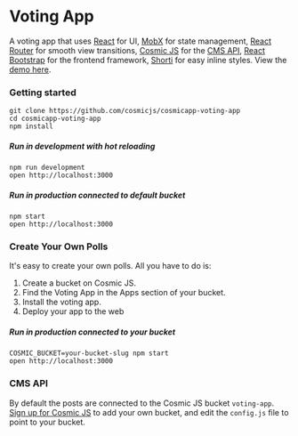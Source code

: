 Voting App
=====================

A voting app that uses [React](https://facebook.github.io/react) for UI, [MobX](https://mobxjs.github.io/mobx) for state management, [React Router](https://github.com/reactjs/react-router) for smooth view transitions, [Cosmic JS](https://cosmicjs.com) for the [CMS API](https://cosmicjs.com), [React Bootstrap](https://react-bootstrap.github.io/) for the frontend framework, [Shorti](https://www.npmjs.com/package/shorti) for easy inline styles.  View the [demo here](http://voting-app.cosmicapp.co/).

### Getting started
```
git clone https://github.com/cosmicjs/cosmicapp-voting-app
cd cosmicapp-voting-app
npm install
```
##### Run in development with hot reloading

```
npm run development
open http://localhost:3000
```
##### Run in production connected to default bucket
```
npm start
open http://localhost:3000
```
### Create Your Own Polls
It's easy to create your own polls.  All you have to do is:<br>
1. Create a bucket on Cosmic JS.<br>
2. Find the Voting App in the Apps section of your bucket.<br>
3. Install the voting app.<br>
4. Deploy your app to the web
##### Run in production connected to your bucket
```
COSMIC_BUCKET=your-bucket-slug npm start
open http://localhost:3000
```
### CMS API
By default the posts are connected to the Cosmic JS bucket `voting-app`.  [Sign up for Cosmic JS](https://cosmicjs.com) to add your own bucket, and edit the `config.js` file to point to your bucket.
